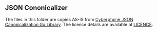 ## JSON Cononicalizer

The files in this folder are copies AS-IS from [Cyberphone JSON Canonicalization Go Library](https://github.com/cyberphone/json-canonicalization/tree/master/go/src/webpki.org/jsoncanonicalizer). 
The licence details are available at [LICENCE](https://github.com/cyberphone/json-canonicalization/blob/master/LICENSE).
